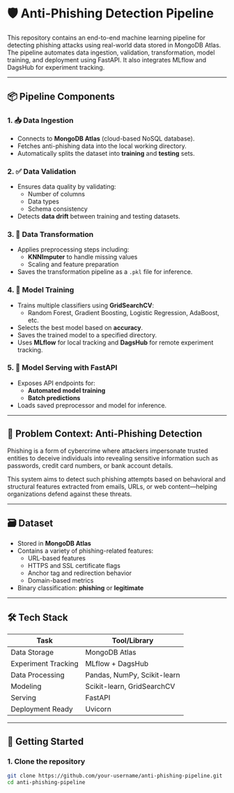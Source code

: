 # 🛡️ Anti-Phishing Detection Pipeline

This repository contains an end-to-end machine learning pipeline for detecting phishing attacks using real-world data stored in MongoDB Atlas. The pipeline automates data ingestion, validation, transformation, model training, and deployment using FastAPI. It also integrates MLflow and DagsHub for experiment tracking.

---

## 📦 Pipeline Components

### 1. 📥 Data Ingestion
- Connects to **MongoDB Atlas** (cloud-based NoSQL database).
- Fetches anti-phishing data into the local working directory.
- Automatically splits the dataset into **training** and **testing** sets.

### 2. ✅ Data Validation
- Ensures data quality by validating:
  - Number of columns
  - Data types
  - Schema consistency
- Detects **data drift** between training and testing datasets.

### 3. 🔄 Data Transformation
- Applies preprocessing steps including:
  - **KNNImputer** to handle missing values
  - Scaling and feature preparation
- Saves the transformation pipeline as a `.pkl` file for inference.

### 4. 🤖 Model Training
- Trains multiple classifiers using **GridSearchCV**:
  - Random Forest, Gradient Boosting, Logistic Regression, AdaBoost, etc.
- Selects the best model based on **accuracy**.
- Saves the trained model to a specified directory.
- Uses **MLflow** for local tracking and **DagsHub** for remote experiment tracking.

### 5. 🚀 Model Serving with FastAPI
- Exposes API endpoints for:
  - **Automated model training**
  - **Batch predictions**
- Loads saved preprocessor and model for inference.

---

## 🧠 Problem Context: Anti-Phishing Detection

Phishing is a form of cybercrime where attackers impersonate trusted entities to deceive individuals into revealing sensitive information such as passwords, credit card numbers, or bank account details.

This system aims to detect such phishing attempts based on behavioral and structural features extracted from emails, URLs, or web content—helping organizations defend against these threats.

---

## 🗃️ Dataset

- Stored in **MongoDB Atlas**
- Contains a variety of phishing-related features:
  - URL-based features
  - HTTPS and SSL certificate flags
  - Anchor tag and redirection behavior
  - Domain-based metrics
- Binary classification: **phishing** or **legitimate**

---

## 🛠️ Tech Stack

| Task              | Tool/Library             |
|-------------------|--------------------------|
| Data Storage      | MongoDB Atlas            |
| Experiment Tracking | MLflow + DagsHub      |
| Data Processing   | Pandas, NumPy, Scikit-learn |
| Modeling          | Scikit-learn, GridSearchCV |
| Serving           | FastAPI                  |
| Deployment Ready  | Uvicorn                  |

---

## 🚀 Getting Started

### 1. Clone the repository
```bash
git clone https://github.com/your-username/anti-phishing-pipeline.git
cd anti-phishing-pipeline
